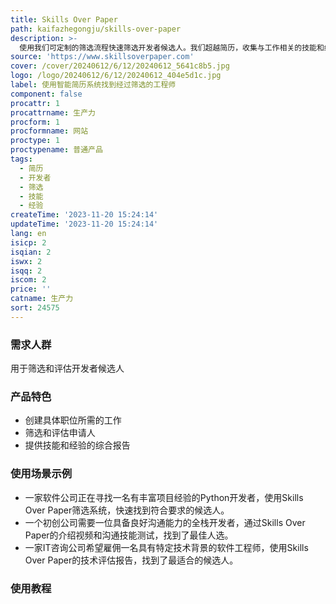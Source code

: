 ```yaml
---
title: Skills Over Paper
path: kaifazhegongju/skills-over-paper
description: >-
  使用我们可定制的筛选流程快速筛选开发者候选人。我们超越简历，收集与工作相关的技能和经验信息。消除不合格的申请人，专注于雇佣正确的开发者，而无需审查数百份简历。目前正在测试阶段。所有注册用户可以免费使用产品直到2024年。
source: 'https://www.skillsoverpaper.com'
cover: /cover/20240612/6/12/20240612_5641c8b5.jpg
logo: /logo/20240612/6/12/20240612_404e5d1c.jpg
label: 使用智能简历系统找到经过筛选的工程师
component: false
procattr: 1
procattrname: 生产力
procform: 1
procformname: 网站
proctype: 1
proctypename: 普通产品
tags:
  - 简历
  - 开发者
  - 筛选
  - 技能
  - 经验
createTime: '2023-11-20 15:24:14'
updateTime: '2023-11-20 15:24:14'
lang: en
isicp: 2
isqian: 2
iswx: 2
isqq: 2
iscom: 2
price: ''
catname: 生产力
sort: 24575
---
```




### 需求人群
用于筛选和评估开发者候选人

### 产品特色
- 创建具体职位所需的工作
- 筛选和评估申请人
- 提供技能和经验的综合报告

### 使用场景示例
- 一家软件公司正在寻找一名有丰富项目经验的Python开发者，使用Skills Over Paper筛选系统，快速找到符合要求的候选人。
- 一个初创公司需要一位具备良好沟通能力的全栈开发者，通过Skills Over Paper的介绍视频和沟通技能测试，找到了最佳人选。
- 一家IT咨询公司希望雇佣一名具有特定技术背景的软件工程师，使用Skills Over Paper的技术评估报告，找到了最适合的候选人。

### 使用教程


  
